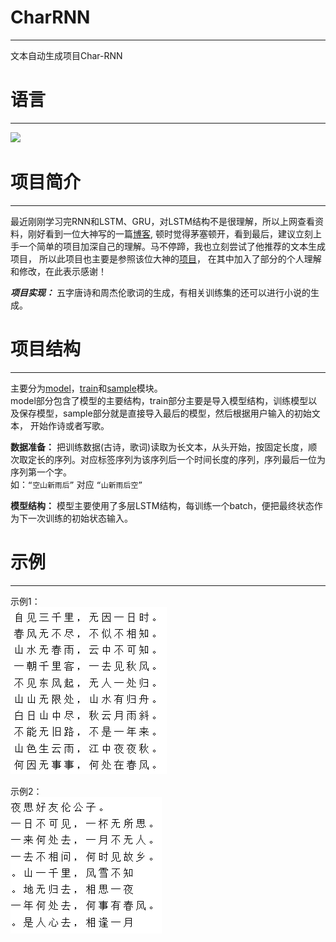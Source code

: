# CharRNN
----------
文本自动生成项目Char-RNN

# 语言
----------
[![](https://img.shields.io/badge/Python-3.5-blue.svg)](https://www.python.org/)<br>

# 项目简介
---------
最近刚刚学习完RNN和LSTM、GRU，对LSTM结构不是很理解，所以上网查看资料，刚好看到一位大神写的一篇[博客](https://zhuanlan.zhihu.com/p/28196873 "悬停显示"),
顿时觉得茅塞顿开，看到最后，建议立刻上手一个简单的项目加深自己的理解。马不停蹄，我也立刻尝试了他推荐的文本生成项目，
所以此项目也主要是参照该位大神的[项目](https://github.com/hzy46/Char-RNN-TensorFlow)，
在其中加入了部分的个人理解和修改，在此表示感谢！

__*项目实现：*__ 五字唐诗和周杰伦歌词的生成，有相关训练集的还可以进行小说的生成。

# 项目结构
----------
主要分为[model](./model.py)，[train](./train.py)和[sample](./sample.py)模块。<br>
model部分包含了模型的主要结构，train部分主要是导入模型结构，训练模型以及保存模型，sample部分就是直接导入最后的模型，然后根据用户输入的初始文本，
开始作诗或者写歌。

__数据准备：__ 把训练数据(古诗，歌词)读取为长文本，从头开始，按固定长度，顺次取定长的序列。对应标签序列为该序列后一个时间长度的序列，序列最后一位为序列第一个字。<br>
如：`“空山新雨后”`  对应 `“山新雨后空”`

__模型结构：__ 模型主要使用了多层LSTM结构，每训练一个batch，便把最终状态作为下一次训练的初始状态输入。

# 示例
----------
示例1：<br>
![](/pics/sample1.png)<br>

示例2：<br>
![](/pics/sample2.png)
